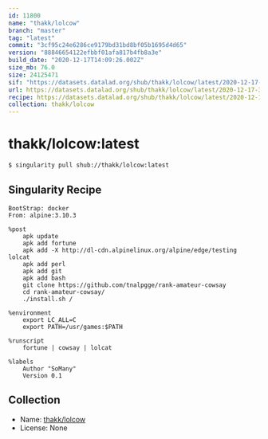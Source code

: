 ```yaml
---
id: 11800
name: "thakk/lolcow"
branch: "master"
tag: "latest"
commit: "3cf95c24e6286ce9179bd31bd8bf05b1695d4d65"
version: "88846654122efbbf01afa817b4fb8a3e"
build_date: "2020-12-17T14:09:26.002Z"
size_mb: 76.0
size: 24125471
sif: "https://datasets.datalad.org/shub/thakk/lolcow/latest/2020-12-17-3cf95c24-88846654/88846654122efbbf01afa817b4fb8a3e.sif"
url: https://datasets.datalad.org/shub/thakk/lolcow/latest/2020-12-17-3cf95c24-88846654/
recipe: https://datasets.datalad.org/shub/thakk/lolcow/latest/2020-12-17-3cf95c24-88846654/Singularity
collection: thakk/lolcow
---
```


# thakk/lolcow:latest

```bash
$ singularity pull shub://thakk/lolcow:latest
```

## Singularity Recipe

```singularity
BootStrap: docker
From: alpine:3.10.3

%post
	apk update
	apk add fortune
	apk add -X http://dl-cdn.alpinelinux.org/alpine/edge/testing lolcat
	apk add perl
	apk add git
	apk add bash
	git clone https://github.com/tnalpgge/rank-amateur-cowsay
	cd rank-amateur-cowsay/
	./install.sh /

%environment
	export LC_ALL=C
	export PATH=/usr/games:$PATH

%runscript
	fortune | cowsay | lolcat

%labels
	Author "SoMany"
	Version 0.1
```

## Collection

 - Name: [thakk/lolcow](https://github.com/thakk/lolcow)
 - License: None

